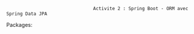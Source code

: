                                     Activite 2 : Spring Boot - ORM avec Spring Data JPA
Packages:


